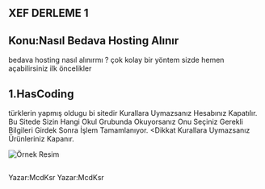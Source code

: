 ## XEF DERLEME 1
## Konu:Nasıl Bedava Hosting Alınır
bedava hosting nasıl alınırmı ?
çok kolay bir yöntem sizde hemen açabilirsiniz ilk öncelikler
## 1.HasCoding
türklerin yapmış oldugu bi sitedir Kurallara Uymazsanız Hesabınız Kapatılır.
Bu Sitede Sizin Hangi Okul Grubunda Okuyorsanız Onu Seçiniz
Gerekli Bilgileri Girdek Sonra İşlem Tamamlanıyor.
<Dikkat Kurallara Uymazsanız Ürünleriniz Kapanır.


<link rel="stylesheet" href="style.css">

<img src="https://www.freelogodesign.org/file/app/client/thumb/a80698e9-145a-43d5-b02d-be9d45f55679_200x200.png?1592938923745" alt="Örnek Resim"/>


<i class="far fa-arrow-alt-circle-right"></i>

## <i class="fa fa-cog fa-spin fa-3x fa-fw"></i>
<span class="sr-only">Yazar:McdKsr</span> Yazar:McdKsr
